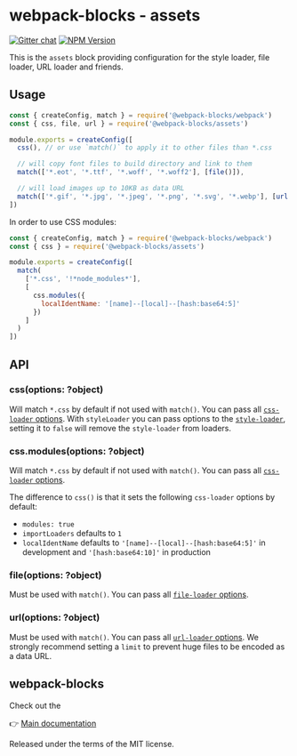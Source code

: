 # webpack-blocks - assets

[![Gitter chat](https://badges.gitter.im/webpack-blocks.svg)](https://gitter.im/webpack-blocks)
[![NPM Version](https://img.shields.io/npm/v/@webpack-blocks/assets.svg)](https://www.npmjs.com/package/@webpack-blocks/assets)

This is the `assets` block providing configuration for the style loader, file loader, URL loader and
friends.

## Usage

```js
const { createConfig, match } = require('@webpack-blocks/webpack')
const { css, file, url } = require('@webpack-blocks/assets')

module.exports = createConfig([
  css(), // or use `match()` to apply it to other files than *.css

  // will copy font files to build directory and link to them
  match(['*.eot', '*.ttf', '*.woff', '*.woff2'], [file()]),

  // will load images up to 10KB as data URL
  match(['*.gif', '*.jpg', '*.jpeg', '*.png', '*.svg', '*.webp'], [url({ limit: 10000 })])
])
```

In order to use CSS modules:

```js
const { createConfig, match } = require('@webpack-blocks/webpack')
const { css } = require('@webpack-blocks/assets')

module.exports = createConfig([
  match(
    ['*.css', '!*node_modules*'],
    [
      css.modules({
        localIdentName: '[name]--[local]--[hash:base64:5]'
      })
    ]
  )
])
```

## API

### css(options: ?object)

Will match `*.css` by default if not used with `match()`. You can pass all
[`css-loader` options](https://github.com/webpack-contrib/css-loader). With `styleLoader` you can
pass options to the [`style-loader`](https://github.com/webpack-contrib/style-loader), setting it to
`false` will remove the `style-loader` from loaders.

### css.modules(options: ?object)

Will match `*.css` by default if not used with `match()`. You can pass all
[`css-loader` options](https://github.com/webpack-contrib/css-loader).

The difference to `css()` is that it sets the following `css-loader` options by default:

- `modules: true`
- `importLoaders` defaults to `1`
- `localIdentName` defaults to `'[name]--[local]--[hash:base64:5]'` in development and
  `'[hash:base64:10]'` in production

### file(options: ?object)

Must be used with `match()`. You can pass all
[`file-loader` options](https://github.com/webpack-contrib/file-loader).

### url(options: ?object)

Must be used with `match()`. You can pass all
[`url-loader` options](https://github.com/webpack-contrib/url-loader). We strongly recommend setting
a `limit` to prevent huge files to be encoded as a data URL.

## webpack-blocks

Check out the

👉 [Main documentation](https://github.com/andywer/webpack-blocks)

Released under the terms of the MIT license.
